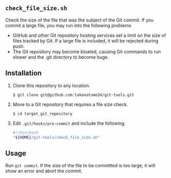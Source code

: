 ## `check_file_size.sh`
Check the size of the file that was the subject of the Git commit.
If you commit a large file, you may run into the following problems
- GitHub and other Git repository hosting services set a limit on the size of files tracked by Git. If a large file is included, it will be rejected during push.
- The Git repository may become bloated, causing Git commands to run slower and the .git directory to become huge.

## Installation
1. Clone this repository to any location.

    ```
    $ git clone git@github.com:takanotume24/git-tools.git
    ```
1. Move to a Git repository that requires a file size check.
    
    ```
    $ cd target_git_repository
    ```

1. Edit `.git/hooks/pre-commit` and include the following.

    ```bash
    #!/bin/bash
    "${HOME}/git-tools/check_file_size.sh"
    ```

## Usage
Run `git commit`. If the size of the file to be committed is too large, it will show an error and abort the commit.
